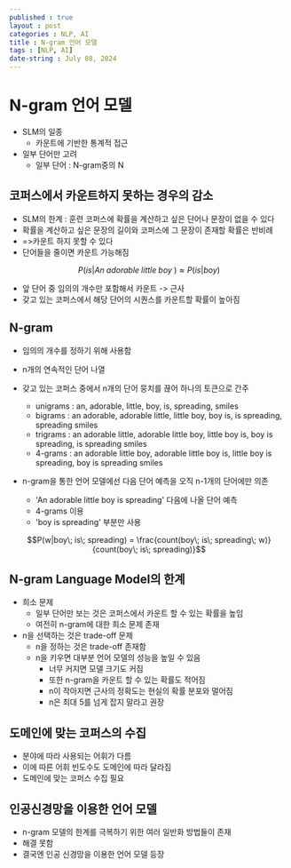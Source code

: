 ```yaml
---
published : true
layout : post
categories : NLP, AI
title : N-gram 언어 모델
tags : [NLP, AI]
date-string : July 08, 2024
---
```


# N-gram 언어 모델
- SLM의 일종
  - 카운트에 기반한 통계적 접근
- 일부 단어만 고려
  - 일부 단어 : N-gram중의 N

## 코퍼스에서 카운트하지 못하는 경우의 감소
- SLM의 한계 : 훈련 코퍼스에 확률을 계산하고 싶은 단어나 문장이 없을 수 있다
- 확률을 계산하고 싶은 문장의 길이와 코퍼스에 그 문장이 존재할 확률은 반비례
- =>카운트 하지 못할 수 있다
- 단어들을 줄이면 카운트 가능해짐

$$P(is|An\; adorable\; little\; boy\;) \approx P(is|boy)$$

- 앞 단어 중 임의의 개수만 포함해서 카운트 -> 근사
- 갖고 있는 코퍼스에서 해당 단어의 시퀀스를 카운트할 확률이 높아짐

## N-gram
- 임의의 개수를 정하기 위해 사용함
- n개의 연속적인 단어 나열
- 갖고 있는 코퍼스 중에서 n개의 단어 뭉치를 끊어 하나의 토큰으로 간주
  - unigrams : an, adorable, little, boy, is, spreading, smiles
  - bigrams : an adorable, adorable little, little boy, boy is, is spreading, spreading smiles
  - trigrams : an adorable little, adorable little boy, little boy is, boy is spreading, is spreading smiles
  - 4-grams : an adorable little boy, adorable little boy is, little boy is spreading, boy is spreading smiles

- n-gram을 통한 언어 모델에선 다음 단어 예측을 오직 n-1개의 단어에만 의존
  - 'An adorable little boy is spreading' 다음에 나올 단어 예측
  - 4-grams 이용
  - 'boy is spreading' 부분만 사용

$$P(w|boy\; is\; spreading) = \frac{count(boy\; is\; spreading\; w)}{count(boy\; is\; spreading)}$$

## N-gram Language Model의 한계
- 희소 문제
  - 일부 단어만 보는 것은 코퍼스에서 카운트 할 수 있는 확률을 높임
  - 여전히 n-gram에 대한 희소 문제 존재
- n을 선택하는 것은 trade-off 문제
  - n을 정하는 것은 trade-off 존재함
  - n을 키우면 대부분 언어 모델의 성능을 높일 수 있음
    - 너무 커지면 모델 크기도 커짐
    - 또한 n-gram을 카운트 할 수 있는 확률도 적어짐
    - n이 작아지면 근사의 정확도는 현실의 확률 분포와 멀어짐
    - n은 최대 5를 넘게 잡지 말라고 권장

## 도메인에 맞는 코퍼스의 수집
- 분야에 따라 사용되는 어휘가 다름
- 이에 따른 어휘 빈도수도 도메인에 따라 달라짐
- 도메인에 맞는 코퍼스 수집 필요

## 인공신경망을 이용한 언어 모델
- n-gram 모델의 한계를 극복하기 위한 여러 일반화 방법들이 존재
- 해결 못함
- 결국엔 인공 신경망을 이용한 언어 모델 등장